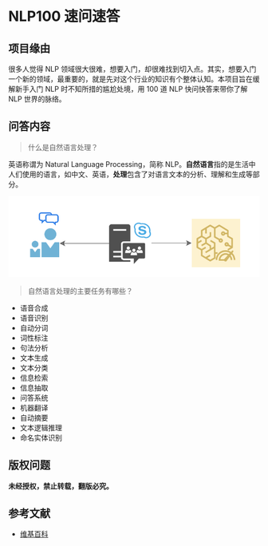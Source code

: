 # NLP100 速问速答 

## 项目缘由

很多人觉得 NLP 领域很大很难，想要入门，却很难找到切入点。其实，想要入门一个新的领域，最重要的，就是先对这个行业的知识有个整体认知。本项目旨在缓解新手入门 NLP 时不知所措的尴尬处境，用 100 道 NLP 快问快答来带你了解 NLP 世界的脉络。

## 问答内容

> 什么是自然语言处理？

英语称谓为 Natural Language Processing，简称 NLP。**自然语言**指的是生活中人们使用的语言，如中文、英语，**处理**包含了对语言文本的分析、理解和生成等部分。

![](images/001.png)

> 自然语言处理的主要任务有哪些？

- 语音合成
- 语音识别
- 自动分词
- 词性标注
- 句法分析
- 文本生成
- 文本分类
- 信息检索
- 信息抽取
- 问答系统
- 机器翻译
- 自动摘要
- 文本逻辑推理
- 命名实体识别

> 


## 版权问题

**未经授权，禁止转载，翻版必究。**

## 参考文献

- [维基百科](https://zh.wikipedia.org/wiki/%E8%87%AA%E7%84%B6%E8%AF%AD%E8%A8%80%E5%A4%84%E7%90%86)

